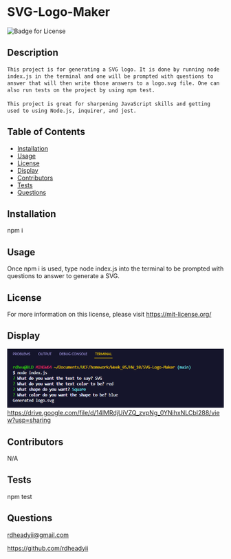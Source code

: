 # SVG-Logo-Maker
  ![Badge for License](https://shields.io/badge/license-MIT-blue.svg)

  ## Description
    This project is for generating a SVG logo. It is done by running node index.js in the terminal and one will be prompted with questions to answer that will then write those answers to a logo.svg file. One can also run tests on the project by using npm test.

    This project is great for sharpening JavaScript skills and getting used to using Node.js, inquirer, and jest.

  ## Table of Contents
  * [Installation](#installation)
  * [Usage](#usage)
  * [License](#license)
  * [Display](#display)
  * [Contributors](#contributors)
  * [Tests](#tests)
  * [Questions](#questions)

  ## Installation
  npm i

  ## Usage
  Once npm i is used, type node index.js into the terminal to be prompted with questions to answer to generate a SVG.

  ## License
  For more information on this license, please visit https://mit-license.org/

  ## Display
  ![Display of what terminal looks like](./images/screenshot.PNG)
  https://drive.google.com/file/d/14lMRdjUiVZQ_zvpNg_0YNihxNLCbI288/view?usp=sharing

  ## Contributors
  N/A

  ## Tests
  npm test

  ## Questions
  rdheadyii@gmail.com

  https://github.com/rdheadyii

